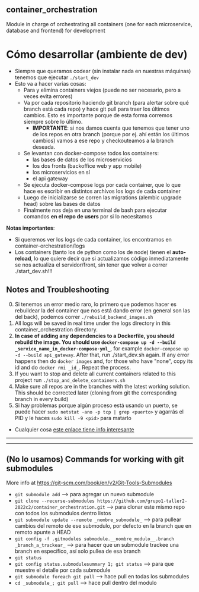## container_orchestration
Module in charge of orchestrating all containers (one for each microservice, database and frontend) for development

# Cómo desarrollar (ambiente de dev)
- Siempre que queramos codear (sin instalar nada en nuestras máquinas) tenemos que ejecutar ```./start_dev```
- Esto va a hacer varias cosas:
  - Para y elimina containers viejos (puede no ser necesario, pero a veces evita errores)
  - Va por cada repositorio haciendo git branch (para alertar sobre qué branch está cada repo) y hace git pull para traer los últimos cambios. Esto es importante porque de esta forma corremos siempre sobre lo último.
    - **IMPORTANTE**: si nos damos cuenta que tenemos que tener uno de los repos en otra branch (porque por ej. ahí están los últimos cambios) vamos a ese repo y checkouteamos a la branch deseada.
  - Se levantan con docker-compose todos los containers:
    - las bases de datos de los microservicios
    - los dos fronts (backoffice web y app mobile)
    - los microservicios en sí
    - el api gateway
  - Se ejecuta docker-compose logs por cada container, que lo que hace es escribir en distintos archivos los logs de cada container
  - Luego de inicializarse se corren las migrations (alembic upgrade head) sobre las bases de datos
  - Finalmente nos deja en una terminal de bash para ejecutar comandos **en el repo de users** por si lo necesitamos

**Notas importantes**:
- Si queremos ver los logs de cada container, los encontramos en container-orchestration/logs
- Los containers (tanto los de python como los de node) tienen el **auto-reload**, lo que quiere decir que si actualizamos código inmediatamente se nos actualiza el servidor/front, sin tener que volver a correr ./start_dev.sh!!!

## Notes and Troubleshooting
0. Si tenemos un error medio raro, lo primero que podemos hacer es rebuildear la del container que nos está dando error (en general son las del back), podemos correr ```./rebuild_backend_images.sh```
1. All logs will be saved in real time under the logs directory in this container_orchestration directory.
2. **In case of adding any dependencies to a Dockerfile, you should rebuild the image. You should use `docker-compose up -d --build _service_name_in_docker-compose-yml_`**, for example `docker-compose up -d --build api_gateway`. After that, run ./start_dev.sh again. If any error happens then do `docker images` and, for those who have "none", copy its id and do `docker rmi _id_`. Repeat the process.
3. If you want to stop and delete all current containers related to this project run `./stop_and_delete_containers.sh`
4. Make sure all repos are in the branches with the latest working solution. This should be corrected later (cloning from git the corresponding branch in every build)
5. Si hay problemas porque algún proceso está usando un puerto, se puede hacer `sudo netstat -ano -p tcp | grep <puerto>` y agarrás el PID y le haces `sudo kill -9 <pid>` para matarlo

- Cualquier cosa [este enlace tiene info interesante](https://ahmed-nafies.medium.com/fastapi-with-sqlalchemy-postgresql-and-alembic-and-of-course-docker-f2b7411ee396)

-----------------------------
-----------------------------

## (No lo usamos) Commands for working with git submodules
More info at https://git-scm.com/book/en/v2/Git-Tools-Submodules

- `git submodule add` --> para agregar un nuevo submodule
- `git clone --recurse-submodules https://github.com/grupo1-taller2-2022c2/container_orchestration.git` --> para clonar este mismo repo con todos los submodulos dentro listos
- `git submodule update --remote _nombre_submodule_` --> para pullear cambios del remoto de ese submodulo, por defecto en la branch que en remoto apunte a HEAD
- `git config -f .gitmodules submodule.__nombre_modulo__.branch _branch_a_trackear_` --> para hacer que un submodule trackee una branch en específico, así solo pullea de esa branch
- `git status`
- `git config status.submodulesummary 1; git status` --> para que muestre el detalle por cada submodule
- `git submodule foreach git pull` --> hace pull en todas los submodules
- `cd _submodule_; git pull` --> hace pull dentro del modulo